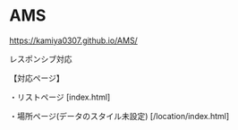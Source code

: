 # AMS
https://kamiya0307.github.io/AMS/

レスポンシブ対応

【対応ページ】

・リストページ [index.html]

・場所ページ(データのスタイル未設定) [/location/index.html]
